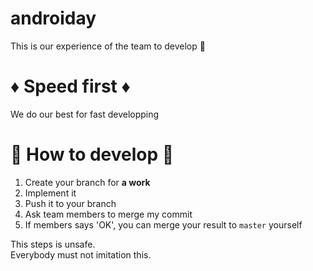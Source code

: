 # androiday
This is our experience of the team to develop :muscle:


# :diamonds: Speed first :diamonds:
We do our best for fast developping


# :thinking: How to develop :thinking:
1. Create your branch for **a work**
2. Implement it
3. Push it to your branch
4. Ask team members to merge my commit
5. If members says 'OK', you can merge your result to `master` yourself

This steps is unsafe.  
Everybody must not imitation this.
